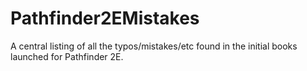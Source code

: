 # Pathfinder2EMistakes
A central listing of all the typos/mistakes/etc found in the initial books launched for Pathfinder 2E.
